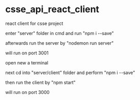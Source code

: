 # csse_api_react_client
react client for csse project

enter "server" folder in cmd and run "npm i --save"

afterwards run the server by "nodemon run server" 

will run on port 3001

open new a terminal 

next cd into "server/client" folder and perform "npm i --save"

then run the client by "npm start"

will run on port 3000
